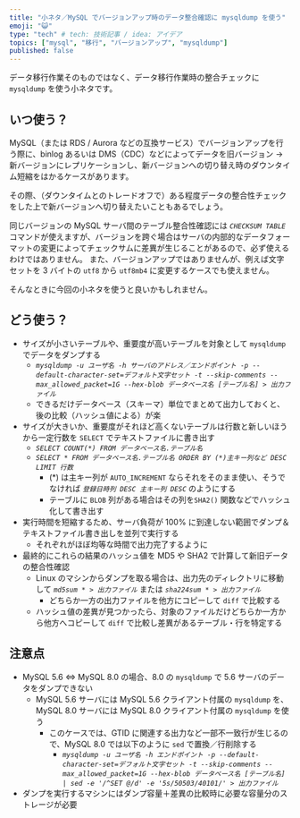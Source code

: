 ```yaml
---
title: "小ネタ／MySQL でバージョンアップ時のデータ整合確認に mysqldump を使う"
emoji: "😺"
type: "tech" # tech: 技術記事 / idea: アイデア
topics: ["mysql", "移行", "バージョンアップ", "mysqldump"]
published: false
---
```


データ移行作業そのものではなく、データ移行作業時の整合チェックに `mysqldump` を使う小ネタです。

## いつ使う？

MySQL（または RDS / Aurora などの互換サービス）でバージョンアップを行う際に、binlog あるいは DMS（CDC）などによってデータを旧バージョン → 新バージョンにレプリケーションし、新バージョンへの切り替え時のダウンタイム短縮をはかるケースがあります。

その際、（ダウンタイムとのトレードオフで）ある程度データの整合性チェックをした上で新バージョンへ切り替えたいこともあるでしょう。

同じバージョンの MySQL サーバ間のテーブル整合性確認には _`CHECKSUM TABLE`_ コマンドが使えますが、バージョンを跨ぐ場合はサーバの内部的なデータフォーマットの変更によってチェックサムに差異が生じることがあるので、必ず使えるわけではありません。
また、バージョンアップではありませんが、例えば文字セットを 3 バイトの `utf8` から `utf8mb4` に変更するケースでも使えません。

そんなときに今回の小ネタを使うと良いかもしれません。

## どう使う？

- サイズが小さいテーブルや、重要度が高いテーブルを対象として `mysqldump` でデータをダンプする
  - _`mysqldump -u ユーザ名 -h サーバのアドレス／エンドポイント -p --default-character-set=デフォルト文字セット -t --skip-comments --max_allowed_packet=1G --hex-blob データベース名 [テーブル名] > 出力ファイル`_
  - できるだけデータベース（スキーマ）単位でまとめて出力しておくと、後の比較（ハッシュ値による）が楽
- サイズが大きいか、重要度がそれほど高くないテーブルは行数と新しいほうから一定行数を `SELECT` でテキストファイルに書き出す
  - _`SELECT COUNT(*) FROM データベース名.テーブル名`_
  - _`SELECT * FROM データベース名.テーブル名 ORDER BY (*)主キー列など DESC LIMIT 行数`_
    - (\*) は主キー列が `AUTO_INCREMENT` ならそれをそのまま使い、そうでなければ _`登録日時列 DESC 主キー列 DESC`_ のようにする
    - テーブルに `BLOB` 列がある場合はその列を`SHA2()` 関数などでハッシュ化して書き出す
- 実行時間を短縮するため、サーバ負荷が 100% に到達しない範囲でダンプ＆テキストファイル書き出しを並列で実行する
  - それぞれがほぼ均等な時間で出力完了するように
- 最終的にこれらの結果のハッシュ値を MD5 や SHA2 で計算して新旧データの整合性確認
  - Linux のマシンからダンプを取る場合は、出力先のディレクトリに移動して _`md5sum * > 出力ファイル`_ または _`sha224sum * > 出力ファイル`_
    - どちらか一方の出力ファイルを他方にコピーして `diff` で比較する
  - ハッシュ値の差異が見つかったら、対象のファイルだけどちらか一方から他方へコピーして `diff` で比較し差異があるテーブル・行を特定する

## 注意点

- MySQL 5.6 ⇔ MySQL 8.0 の場合、8.0 の `mysqldump` で 5.6 サーバのデータをダンプできない
  - MySQL 5.6 サーバには MySQL 5.6 クライアント付属の `mysqldump` を、MySQL 8.0 サーバには MySQL 8.0 クライアント付属の `mysqldump` を使う
    - このケースでは、GTID に関連する出力など一部不一致行が生じるので、MySQL 8.0 では以下のように `sed` で置換／行削除する
      - _`mysqldump -u ユーザ名 -h エンドポイント -p --default-character-set=デフォルト文字セット -t --skip-comments --max_allowed_packet=1G --hex-blob データベース名 [テーブル名] | sed -e '/^SET @/d' -e '5s/50503/40101/' > 出力ファイル`_
- ダンプを実行するマシンにはダンプ容量＋差異の比較時に必要な容量分のストレージが必要
